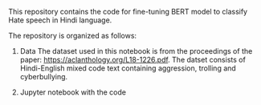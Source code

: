 This repository contains the code for fine-tuning BERT model to classify Hate speech in Hindi language.

The repository is organized as follows:
1. Data
The dataset used in this notebook is from the proceedings of the paper: https://aclanthology.org/L18-1226.pdf. 
The datset consists of Hindi-English mixed code text containing aggression, trolling and cyberbullying.

2. Jupyter notebook with the code

